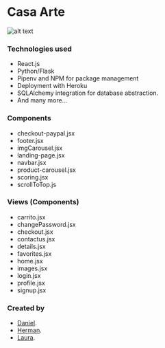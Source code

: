 # Casa Arte

![alt text](https://i.imgur.com/BioYZ0s.png)

### Technologies used

- React.js
- Python/Flask
- Pipenv and NPM for package management
- Deployment with Heroku
- SQLAlchemy integration for database abstraction.
- And many more...

### Components

- checkout-paypal.jsx
- footer.jsx
- imgCarousel.jsx
- landing-page.jsx
- navbar.jsx
- product-carousel.jsx
- scoring.jsx
- scrollToTop.js

### Views (Components)

- carrito.jsx
- changePassword.jsx
- checkout.jsx
- contactus.jsx
- details.jsx
- favorites.jsx
- home.jsx
- images.jsx
- login.jsx
- profile.jsx
- signup.jsx

### Created by 
- [Daniel](https://www.linkedin.com/in/daniel-martinez-779a1224a/).
- [Herman](https://www.linkedin.com/in/herman-gonzalez-61b236257/).
- [Laura](https://www.linkedin.com/in/laura-magallanes-4025b6212/).
